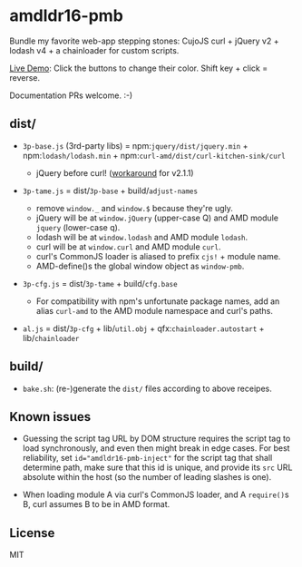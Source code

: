 ﻿
<!--#echo json="package.json" key="name" underline="=" -->
amdldr16-pmb
============
<!--/#echo -->

<!--#echo json="package.json" key="description" -->
Bundle my favorite web-app stepping stones: CujoJS curl + jQuery v2 + lodash
v4 + a chainloader for custom scripts.
<!--/#echo -->

[Live Demo](https://mk-pmb.github.io/amdldr16-pmb/doc/demo.html?chainloader):
Click the buttons to change their color. Shift key + click = reverse.

Documentation PRs welcome. :-)


dist/
-----

  * `3p-base.js` (3rd-party libs) = npm:`jquery/dist/jquery.min`
    \+ npm:`lodash/lodash.min`
    \+ npm:`curl-amd/dist/curl-kitchen-sink/curl`
    * jQuery before curl! ([workaround](doc/workarounds.md) for v2.1.1)

  * `3p-tame.js` = dist/`3p-base` + build/`adjust-names`
    * remove `window._` and `window.$` because they're ugly.
    * jQuery will be at `window.jQuery` (upper-case Q)
      and AMD module `jquery` (lower-case q).
    * lodash will be at `window.lodash` and AMD module `lodash`.
    * curl will be at `window.curl` and AMD module `curl`.
    * curl's CommonJS loader is aliased to prefix `cjs!` + module name.
    * AMD-define()s the global window object as `window-pmb`.

  * `3p-cfg.js` = dist/`3p-tame` + build/`cfg.base`
    * For compatibility with npm's unfortunate package names,
      add an alias `curl-amd` to the AMD module namespace and curl's paths.

  * `al.js` = dist/`3p-cfg`
    \+ lib/`util.obj`
    \+ qfx:`chainloader.autostart` + lib/`chainloader`



build/
------

  * `bake.sh`: (re-)generate the `dist/` files according to above receipes.


Known issues
------------

  * Guessing the script tag URL by DOM structure requires the script tag
    to load synchronously, and even then might break in edge cases.
    For best reliability, set `id="amdldr16-pmb-inject"` for the script
    tag that shall determine path, make sure that this id is unique,
    and provide its `src` URL absolute within the host (so the number of
    leading slashes is one).

  * When loading module A via curl's CommonJS loader, and A `require()`s B,
    curl assumes B to be in AMD format.






<!--#toc stop="scan" -->


License
-------
<!--#echo json="package.json" key=".license" -->
MIT
<!--/#echo -->
